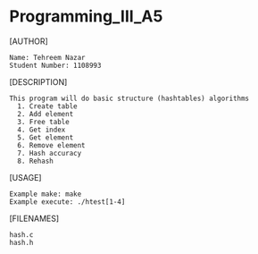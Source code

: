 # Programming_III_A5

[AUTHOR]

    Name: Tehreem Nazar
    Student Number: 1108993

[DESCRIPTION]

    This program will do basic structure (hashtables) algorithms
      1. Create table
      2. Add element
      3. Free table
      4. Get index
      5. Get element
      6. Remove element
      7. Hash accuracy
      8. Rehash

[USAGE]

    Example make: make
    Example execute: ./htest[1-4]

[FILENAMES]

    hash.c
    hash.h
    



